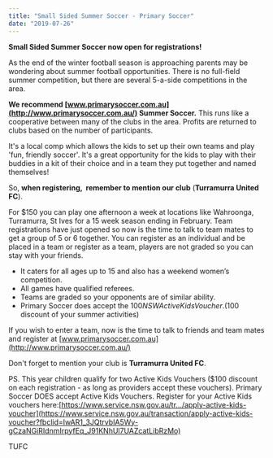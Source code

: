 ```yaml
---
title: "Small Sided Summer Soccer - Primary Soccer"
date: "2019-07-26"
---
```


**Small Sided Summer Soccer now open for registrations!**

As the end of the winter football season is approaching parents may be wondering about summer football opportunities. There is no full-field summer competition, but there are several 5-a-side competitions in the area.

**We recommend [www.primarysoccer.com.au](http://www.primarysoccer.com.au/) Summer Soccer.** This runs like a cooperative between many of the clubs in the area. Profits are returned to clubs based on the number of participants.

It's a local comp which allows the kids to set up their own teams and play 'fun, friendly soccer'. It's a great opportunity for the kids to play with their buddies in a kit of their choice and in a team they put together and named themselves!

So, **when registering,  remember to mention our club** (**Turramurra United FC**).

For $150 you can play one afternoon a week at locations like Wahroonga, Turramurra, St Ives for a 15 week season ending in February. Team registrations have just opened so now is the time to talk to team mates to get a group of 5 or 6 together. You can register as an individual and be placed in a team or register as a team, players are not graded so you can stay with your friends.

- It caters for all ages up to 15 and also has a weekend women’s competition.
- All games have qualified referees.
- Teams are graded so your opponents are of similar ability.
- Primary Soccer does accept the $100 NSW Active Kids Voucher. ($100 discount of your summer activities)

If you wish to enter a team, now is the time to talk to friends and team mates and register at [www.primarysoccer.com.au](http://www.primarysoccer.com.au/)

Don't forget to mention your club is **Turramurra United FC**.

PS. This year children qualify for two Active Kids Vouchers ($100 discount on each registration - as long as providers accept these vouchers). Primary Soccer DOES accept Active Kids Vouchers. Register for your Active Kids vouchers here:[https://www.service.nsw.gov.au/tr…/apply-active-kids-voucher](https://www.service.nsw.gov.au/transaction/apply-active-kids-voucher?fbclid=IwAR1_3JQtrvbIA5Wy-gCzaNGiRIdnmIrpyfEq_J91KNhUl7UAZcatLibRzMo)

TUFC

